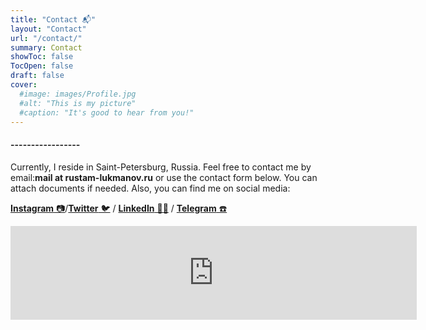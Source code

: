 ```yaml
---
title: "Contact 📬"
layout: "Contact"
url: "/contact/"
summary: Contact
showToc: false
TocOpen: false
draft: false
cover:
  #image: images/Profile.jpg
  #alt: "This is my picture"
  #caption: "It's good to hear from you!"
---
```


#### -----------------

Currently, I reside in Saint-Petersburg, Russia.
Feel free to contact me by email:**mail at rustam-lukmanov.ru**
or use the contact form below. You can attach documents if needed.
Also, you can find me on social media:

[**Instagram** 📷](https://www.instagram.com/lukmanovr/)/[**Twitter** 🐦](/archives/) / [**LinkedIn** 🧑‍💼](https://www.linkedin.com/in/rustam-lukmanov-604695100/) / [**Telegram** ☎️](https://t.me/lukmanovr)

<script src="https://yastatic.net/s3/frontend/forms/_/embed.js"></script><iframe src="https://forms.yandex.ru/cloud/627bfb9ba0e16018fbc8764a/?iframe=1" frameborder="0" name="ya-form-627bfb9ba0e16018fbc8764a" width="650"></iframe>
